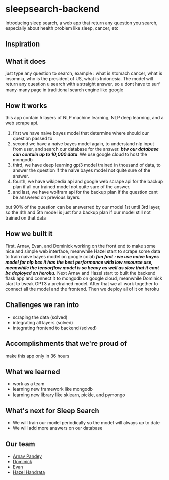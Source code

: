 # sleepsearch-backend
Introducing sleep search, a web app that return any question you search, especially about health problem like sleep, cancer, etc 

## Inspiration

## What it does
just type any question to search, example : what is stomach cancer, what is insomnia, who is the president of US, what is Indonesia. The model will return any question u search  with a straight answer, so u dont have to surf many-many page in traditional search engine like google

## How it works 
this app contain 5 layers of NLP machine learning, NLP deep learning, and a web scrape api.
1. first we have naive bayes model that determine where should our question passed to
2. second we have a naive bayes model again, to understand nlp input from user, and search our database for the answer. **_btw our database can contain up to 10,000 data_**. We use google cloud to host the mongodb
3. third, we have deep learning gpt3 model trained in thousand of data, to answer the question if the naive bayes model not quite sure of the answer.
4. fourth, we have wikipedia api and google web scrape api for the backup plan if all our trained model not quite sure of the answer.
5. and last, we have wolfram api for the backup plan if the question cant be answered on previous layers.

but 90% of the question can be answerred by our model 1st until 3rd layer, so the 4th and 5th model is just for a backup plan if our model still not trained on that data

## How we built it
First, Arnav, Evan, and Dominick working on the front end to make some nice and simple web interface, meanwhile Hazel start to scrape some data to train naive bayes model on google colab **_fun fact : we use naive bayes model for nlp bcs it has the best performance with low resource use, meanwhile the tensorflow model is so heavy as well as slow that it cant be deployed on heroku._** Next Arnav and Hazel start to built the backend flask app and connect it to mongodb on google cloud, meanwhile Dominick start to tweak GPT3 a pretrained model. After that we all work together to connect all the model and the frontend. Then we deploy all of it on heroku

## Challenges we ran into
- scraping the data (solved)
- integrating all layers (solved)
- integrating frontend to backend (solved)

## Accomplishments that we're proud of
make this app only in 36 hours 

## What we learned
- work as a team
- learning new framework like mongodb
- learning new library like sklearn, pickle, and pymongo
## What's next for Sleep Search
- We will train our model periodically so the model will always up to date
- We will add more answers on our database
## Our team
- [Arnav Pandey](https://github.com/Splitxorpio)
- [Dominick](https://github.com/dominickmalzone)
- [Evan](https://github.com/evanstech12345)
- [Hazel Handrata](https://github.com/kittyofheaven)
